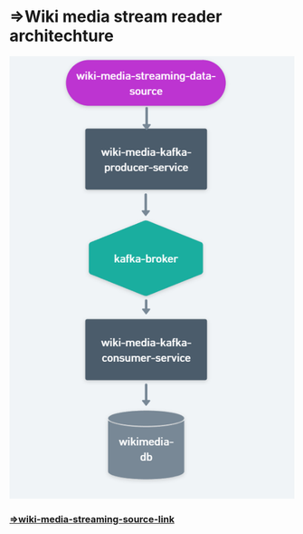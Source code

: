 # =>Wiki media stream reader architechture

![Wiki-Media-Stream-Reader-Architechture](https://github.com/iamsurajitmishra/WikiMedia-Stream-Reader/blob/master/design-architechture-screen-shot/wiki-media-architechture.png)

### [=>wiki-media-streaming-source-link](https://stream.wikimedia.org/v2/stream/recentchange)
